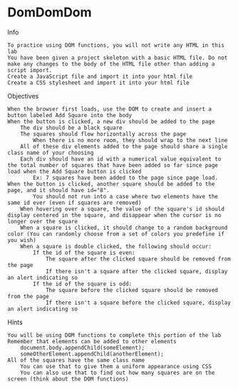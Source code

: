 # DomDomDom

Info

    To practice using DOM functions, you will not write any HTML in this lab
    You have been given a project skeleton with a basic HTML file. Do not make any changes to the body of the HTML file other than adding a script import.
    Create a JavaScript file and import it into your html file
    Create a CSS stylesheet and import it into your html file

Objectives

    When the browser first loads, use the DOM to create and insert a button labeled Add Square into the body
    When the button is clicked, a new div should be added to the page
        The div should be a black square
        The squares should flow horizontally across the page
            When there is no more room, they should wrap to the next line
        All of these div elements added to the page should share a single class name of your choosing
        Each div should have an id with a numerical value equivalent to the total number of squares that have been added so far since page load when the Add Square button is clicked
            Ex: 7 squares have been added to the page since page load. When the button is clicked, another square should be added to the page, and it should have id="8".
            You should not run into a case where two elements have the same id ever (even if squares are removed)
        When hovering over a square, the value of the square's id should display centered in the square, and disappear when the cursor is no longer over the square
        When a square is clicked, it should change to a random background color (You can randomly choose from a set of colors you predefine if you wish)
        When a square is double clicked, the following should occur:
            If the id of the square is even:
                The square after the clicked square should be removed from the page
                If there isn't a square after the clicked square, display an alert indicating so
            If the id of the square is odd:
                The square before the clicked square should be removed from the page
                If there isn't a square before the clicked square, display an alert indicating so

Hints

    You will be using DOM functions to complete this portion of the lab
    Remember that elements can be added to other elements
        document.body.appendChild(someElement);
        someOtherElement.appendChild(anotherElement);
    All of the squares have the same class name
        You can use that to give them a uniform appearance using CSS
        You can also use that to find out how many squares are on the screen (think about the DOM functions)
